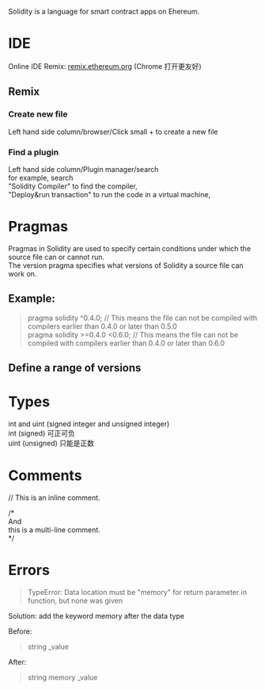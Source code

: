 Solidity is a language for smart contract apps on Ehereum.
# IDE
Online IDE Remix:
[remix.ethereum.org](http://remix.ethereum.org/) (Chrome 打开更友好)
## Remix
### Create new file
Left hand side column/browser/Click small + to create a new file
### Find a plugin
Left hand side column/Plugin manager/search  
for example, search  
"Solidity Compiler" to find the compiler,  
"Deploy&run transaction" to run the code in a virtual machine,  

# Pragmas
Pragmas in Solidity are used to specify certain conditions under which the source file can or cannot run.  
The version pragma specifies what versions of Solidity a source file can work on.  
## Example:
> pragma solidity ^0.4.0; // This means the file can not be compiled with compilers earlier than 0.4.0 or later than 0.5.0  
> pragma solidity >=0.4.0 <0.6.0; // This means the file can not be compiled with compilers earlier than 0.4.0 or later than 0.6.0  
## Define a range of versions

# Types
int and uint (signed integer and unsigned integer)  
int (signed) 可正可负  
uint (unsigned) 只能是正数

# Comments
// This is an inline comment.

/*  
And  
this is a multi-line comment.  
*/  

# Errors
> TypeError: Data location must be "memory" for return parameter in function, but none was given  

Solution: add the keyword memory after the data type

Before:  
> string _value  

After:  
> string memory _value
